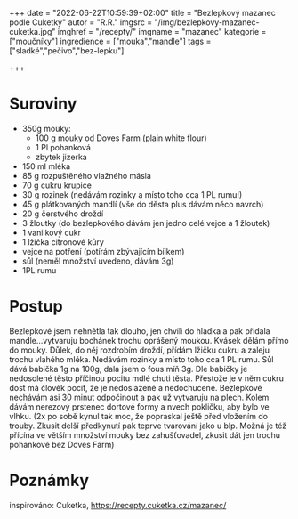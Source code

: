 +++
date = "2022-06-22T10:59:39+02:00"
title = "Bezlepkový mazanec podle Cuketky"
autor = "R.R."
imgsrc = "/img/bezlepkovy-mazanec-cuketka.jpg"
imghref = "/recepty/"
imgname = "mazanec"
kategorie = ["moučníky"]
ingredience = ["mouka","mandle"]
tags = ["sladké","pečivo","bez-lepku"]

+++

# Suroviny
- 350g mouky:
    - 100 g mouky od Doves Farm (plain white flour)
    - 1 Pl pohanková 
    - zbytek jizerka
- 150 ml mléka
- 85 g rozpuštěného vlažného másla
- 70 g cukru krupice
- 30 g rozinek (nedávám rozinky a místo toho cca 1 PL rumu!)
- 45 g plátkovaných mandlí (vše do děsta plus dávám něco navrch)
- 20 g čerstvého droždí
- 3 žloutky (do bezlepkového dávám jen jedno celé vejce a 1 žloutek)
- 1 vanilkový cukr
- 1 lžička citronové kůry
- vejce na potření (potírám zbývajícím bílkem)
- sůl (neměl množství uvedeno, dávám 3g)
- 1PL rumu
 


# Postup
Bezlepkové jsem nehnětla tak dlouho, jen chvíli do hladka a pak přidala mandle...vytvaruju bochánek trochu oprášený moukou.
Kvásek dělám přímo do mouky. Důlek, do něj rozdrobím droždí, přídám lžičku cukru a zaleju trochu vlahého mléka.
Nedávám rozinky a místo toho cca 1 PL rumu. Sůl dává babička 1g na 100g, dala jsem o fous míň 3g. Dle babičky je nedosolené těsto příčinou pocitu mdlé chuti těsta. 
Přestože je v něm cukru dost má člověk pocit, že je nedoslazené a nedochucené.
Bezlepkové nechávám asi 30 minut odpočinout a pak už vytvaruju na plech. Kolem dávám nerezový prstenec dortové formy a nvech pokličku, aby bylo ve vlhku.
(2x po sobě kynul tak moc, že popraskal ještě před vložením do trouby. Zkusit delší předkynutí pak teprve tvarování jako u blp. Možná je též přícína ve větším množství mouky bez zahušťovadel, zkusit dát jen trochu pohankové bez Doves Farm)


# Poznámky
inspirováno: Cuketka, https://recepty.cuketka.cz/mazanec/



<!--more-->